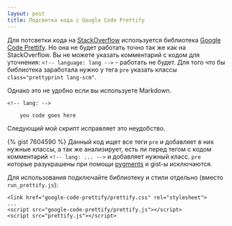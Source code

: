 ```yaml
---
layout: post
title: Подсветка кода с Google Code Prettify
---
```

Для потсветки кода на [StackOverflow](http://stackoverflow.com) используется библиотека [Google Code Prettify](https://code.google.com/p/google-code-prettify/). 
Но она не будет работать точно так же как на StackOverflow. Вы не можете указать комментарий с кодом для уточнения: `<!-- language: lang -->` - работать не будет. 
Для того что бы библиотека заработала нужно у тега `pre` указать классы `class="prettyprint lang-scm"`. 

Однако это не удобно если вы используете Markdown. 

    <!-- lang: -->
    
        you code goes here

Следующий мой скрипт исправляет это неудобство. 
<!--more-->
{% gist 7604590 %}
Данный код ищет все теги `pre` и добавляет в них нужные классы, а так же анализирует, есть ли перед тегом с кодом комментарий `<!-- lang: ... -->` и добавляет нужный класс.
`pre` которые разукрашены при помощи [pygments](http://pygments.org/) и gist-ы  исключаются. 

Для использования подключайте библиотеку и стили отдельно (вместо `run_prettify.js`):

    <link href="google-code-prettify/prettify.css" rel="stylesheet">
    ...
    <script src="google-code-prettify/prettify.js"></script>
    <script src="prettify.js"></script>
